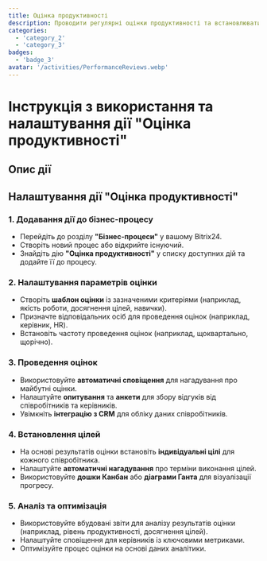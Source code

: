 ```yaml
---
title: Оцінка продуктивності
description: Проводити регулярні оцінки продуктивності та встановлювати цілі.
categories: 
  - 'category_2'
  - 'category_3'
badges: 
  - 'badge_3'
avatar: '/activities/PerformanceReviews.webp'
---
```


# Інструкція з використання та налаштування дії "Оцінка продуктивності"

## Опис дії

## **Налаштування дії "Оцінка продуктивності"**

### 1. Додавання дії до бізнес-процесу
- Перейдіть до розділу **"Бізнес-процеси"** у вашому Bitrix24.
- Створіть новий процес або відкрийте існуючий.
- Знайдіть дію **"Оцінка продуктивності"** у списку доступних дій та додайте її до процесу.

### 2. Налаштування параметрів оцінки
- Створіть **шаблон оцінки** із зазначеними критеріями (наприклад, якість роботи, досягнення цілей, навички).
- Призначте відповідальних осіб для проведення оцінок (наприклад, керівник, HR).
- Встановіть частоту проведення оцінок (наприклад, щоквартально, щорічно).

### 3. Проведення оцінок
- Використовуйте **автоматичні сповіщення** для нагадування про майбутні оцінки.
- Налаштуйте **опитування** та **анкети** для збору відгуків від співробітників та керівників.
- Увімкніть **інтеграцію з CRM** для обліку даних співробітників.

### 4. Встановлення цілей
- На основі результатів оцінки встановіть **індивідуальні цілі** для кожного співробітника.
- Налаштуйте **автоматичні нагадування** про терміни виконання цілей.
- Використовуйте **дошки Канбан** або **діаграми Ганта** для візуалізації прогресу.

### 5. Аналіз та оптимізація
- Використовуйте вбудовані звіти для аналізу результатів оцінки (наприклад, рівень продуктивності, досягнення цілей).
- Налаштуйте сповіщення для керівників із ключовими метриками.
- Оптимізуйте процес оцінки на основі даних аналітики.